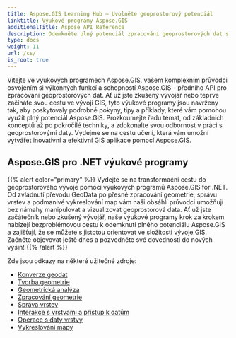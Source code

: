 ```yaml
---
title: Aspose.GIS Learning Hub – Uvolněte geoprostorový potenciál
linktitle: Výukové programy Aspose.GIS
additionalTitle: Aspose API Reference
description: Odemkněte plný potenciál zpracování geoprostorových dat s Aspose.GIS. Ponořte se do našich výukových programů, kde najdete podrobné pokyny a odborné poznatky.
type: docs
weight: 11
url: /cs/
is_root: true
---
```


Vítejte ve výukových programech Aspose.GIS, vašem komplexním průvodci osvojením si výkonných funkcí a schopností Aspose.GIS – předního API pro zpracování geoprostorových dat. Ať už jste zkušený vývojář nebo teprve začínáte svou cestu ve vývoji GIS, tyto výukové programy jsou navrženy tak, aby poskytovaly podrobné pokyny, tipy a příklady, které vám pomohou využít plný potenciál Aspose.GIS. Prozkoumejte řadu témat, od základních konceptů až po pokročilé techniky, a zdokonalte svou odbornost v práci s geoprostorovými daty. Vydejme se na cestu učení, která vám umožní vytvářet inovativní a efektivní GIS aplikace pomocí Aspose.GIS.

## Aspose.GIS pro .NET výukové programy
{{% alert color="primary" %}}
Vydejte se na transformační cestu do geoprostorového vývoje pomocí výukových programů Aspose.GIS for .NET. Od zvládnutí převodu GeoData po přesné zpracování geometrie, správu vrstev a podmanivé vykreslování map vám naši obsáhlí průvodci umožňují bez námahy manipulovat a vizualizovat geoprostorová data. Ať už jste začátečník nebo zkušený vývojář, naše výukové programy krok za krokem nabízejí bezproblémovou cestu k odemknutí plného potenciálu Aspose.GIS a zajišťují, že se můžete s jistotou orientovat ve složitosti vývoje GIS. Začněte objevovat ještě dnes a pozvedněte své dovednosti do nových výšin!
{{% /alert %}}

Zde jsou odkazy na některé užitečné zdroje:
 
- [Konverze geodat](./net/geo-data-conversion/)
- [Tvorba geometrie](./net/geometry-creation/)
- [Geometrická analýza](./net/geometry-analysis/)
- [Zpracování geometrie](./net/geometry-processing/)
- [Správa vrstev](./net/layer-management/)
- [Interakce s vrstvami a přístup k datům](./net/layer-interaction-and-data-access/)
- [Operace s daty vrstvy](./net/layer-data-operations/)
- [Vykreslování mapy](./net/map-rendering/)